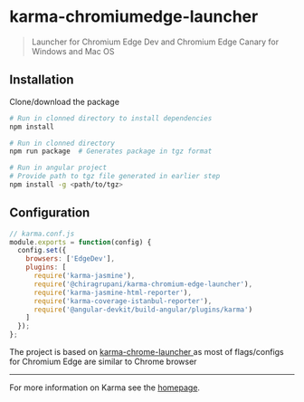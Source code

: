 # karma-chromiumedge-launcher

> Launcher for Chromium Edge Dev and Chromium Edge Canary for Windows and Mac OS

## Installation

Clone/download the package

```bash
# Run in clonned directory to install dependencies
npm install

# Run in clonned directory
npm run package  # Generates package in tgz format

# Run in angular project
# Provide path to tgz file generated in earlier step
npm install -g <path/to/tgz>
```

## Configuration

```js
// karma.conf.js
module.exports = function(config) {
  config.set({
    browsers: ['EdgeDev'],
    plugins: [
      require('karma-jasmine'),
      require('@chiragrupani/karma-chromium-edge-launcher'),
      require('karma-jasmine-html-reporter'),
      require('karma-coverage-istanbul-reporter'),
      require('@angular-devkit/build-angular/plugins/karma')
    ]
  });
};
```

The project is based on [karma-chrome-launcher
](https://github.com/karma-runner/karma-chrome-launcher) as most of flags/configs for Chromium Edge are similar to Chrome browser

---

For more information on Karma see the [homepage].

[homepage]: http://karma-runner.github.com
